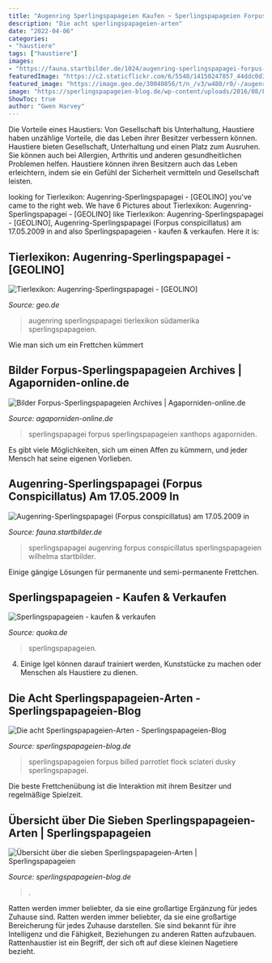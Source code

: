 ```yaml
---
title: "Augenring Sperlingspapageien Kaufen ~ Sperlingspapageien Forpus Billed Parrotlet Flock Sclateri Dusky Sperlingspapagei"
description: "Die acht sperlingspapageien-arten"
date: "2022-04-06"
categories:
- "haustiere"
tags: ["haustiere"]
images:
- "https://fauna.startbilder.de/1024/augenring-sperlingspapagei-forpus-conspicillatus-am-17052009-62775.jpg"
featuredImage: "https://c2.staticflickr.com/6/5548/14150247857_44ddc0d383_b.jpg"
featured_image: "https://image.geo.de/30040856/t/n_/v3/w480/r0/-/augenring-sperlingspapageien-gross-jpg--16250-.jpg"
image: "https://sperlingspapageien-blog.de/wp-content/uploads/2016/08/Forpus_sclateri_-_Dusky-billed_Parrotlet_flock.jpg"
ShowToc: true
author: "Gwen Harvey"
---
```



Die Vorteile eines Haustiers: Von Gesellschaft bis Unterhaltung, Haustiere haben unzählige Vorteile, die das Leben ihrer Besitzer verbessern können.
Haustiere bieten Gesellschaft, Unterhaltung und einen Platz zum Ausruhen. Sie können auch bei Allergien, Arthritis und anderen gesundheitlichen Problemen helfen. Haustiere können ihren Besitzern auch das Leben erleichtern, indem sie ein Gefühl der Sicherheit vermitteln und Gesellschaft leisten.

	

		
looking for Tierlexikon: Augenring-Sperlingspapagei - [GEOLINO] you've came to the right web. We have 6 Pictures about Tierlexikon: Augenring-Sperlingspapagei - [GEOLINO] like Tierlexikon: Augenring-Sperlingspapagei - [GEOLINO], Augenring-Sperlingspapagei (Forpus conspicillatus) am 17.05.2009 in and also Sperlingspapageien - kaufen &amp; verkaufen. Here it is:
		
    
## Tierlexikon: Augenring-Sperlingspapagei - [GEOLINO]

<img loading=lazy src="https://image.geo.de/30040856/t/n_/v3/w480/r0/-/augenring-sperlingspapageien-gross-jpg--16250-.jpg" onerror="this.onerror=null;this.src='https://tse1.mm.bing.net/th?id=OIP.Gz71oNgabl5vzcKKvlMz0wHaE7&amp;pid=15.1';" alt="Tierlexikon: Augenring-Sperlingspapagei - [GEOLINO]">

_Source: geo.de_

>augenring sperlingspapagei tierlexikon südamerika sperlingspapageien. 

	

Wie man sich um ein Frettchen kümmert

    
## Bilder Forpus-Sperlingspapageien Archives | Agaporniden-online.de

<img loading=lazy src="https://c2.staticflickr.com/6/5548/14150247857_44ddc0d383_b.jpg" onerror="this.onerror=null;this.src='https://tse4.mm.bing.net/th?id=OIP.L74daEk541UZxtvwN18eyAHaFj&amp;pid=15.1';" alt="Bilder Forpus-Sperlingspapageien Archives | Agaporniden-online.de">

_Source: agaporniden-online.de_

>sperlingspapagei forpus sperlingspapageien xanthops agaporniden. 

	

Es gibt viele Möglichkeiten, sich um einen Affen zu kümmern, und jeder Mensch hat seine eigenen Vorlieben.

    
## Augenring-Sperlingspapagei (Forpus Conspicillatus) Am 17.05.2009 In

<img loading=lazy src="https://fauna.startbilder.de/1024/augenring-sperlingspapagei-forpus-conspicillatus-am-17052009-62775.jpg" onerror="this.onerror=null;this.src='https://tse1.mm.bing.net/th?id=OIP.3tuWoV4Vr-XHQ-7Xy7Pv0QHaFi&amp;pid=15.1';" alt="Augenring-Sperlingspapagei (Forpus conspicillatus) am 17.05.2009 in">

_Source: fauna.startbilder.de_

>sperlingspapagei augenring forpus conspicillatus sperlingspapageien wilhelma startbilder. 

	

Einige gängige Lösungen für permanente und semi-permanente Frettchen.

    
## Sperlingspapageien - Kaufen &amp; Verkaufen

<img loading=lazy src="https://pic0.qimage.de/14/01/62/s246620114.jpg" onerror="this.onerror=null;this.src='https://tse4.mm.bing.net/th?id=OIP.FavWYJTkLaCQJCwLOudzagAAAA&amp;pid=15.1';" alt="Sperlingspapageien - kaufen &amp; verkaufen">

_Source: quoka.de_

>sperlingspapageien. 

	

4. Einige Igel können darauf trainiert werden, Kunststücke zu machen oder Menschen als Haustiere zu dienen.

    
## Die Acht Sperlingspapageien-Arten - Sperlingspapageien-Blog

<img loading=lazy src="https://sperlingspapageien-blog.de/wp-content/uploads/2016/08/Forpus_sclateri_-_Dusky-billed_Parrotlet_flock.jpg" onerror="this.onerror=null;this.src='https://tse4.mm.bing.net/th?id=OIP.WAm0dGC_G9LAxz0EoSDtsgHaFu&amp;pid=15.1';" alt="Die acht Sperlingspapageien-Arten - Sperlingspapageien-Blog">

_Source: sperlingspapageien-blog.de_

>sperlingspapageien forpus billed parrotlet flock sclateri dusky sperlingspapagei. 

	

Die beste Frettchenübung ist die Interaktion mit ihrem Besitzer und regelmäßige Spielzeit.

    
## Übersicht über Die Sieben Sperlingspapageien-Arten | Sperlingspapageien

<img loading=lazy src="https://i2.wp.com/sperlingspapageien-blog.de/wp-content/uploads/2016/08/Forpus_sclateri_-_Dusky-billed_Parrotlet_flock.jpg?resize=350%2C271&amp;ssl=1" onerror="this.onerror=null;this.src='https://tse4.mm.bing.net/th?id=OIP.j5pgSQkcBJwe1Gy46YDXKQAAAA&amp;pid=15.1';" alt="Übersicht über die sieben Sperlingspapageien-Arten | Sperlingspapageien">

_Source: sperlingspapageien-blog.de_

>. 

	

Ratten werden immer beliebter, da sie eine großartige Ergänzung für jedes Zuhause sind.
Ratten werden immer beliebter, da sie eine großartige Bereicherung für jedes Zuhause darstellen. Sie sind bekannt für ihre Intelligenz und die Fähigkeit, Beziehungen zu anderen Ratten aufzubauen. Rattenhaustier ist ein Begriff, der sich oft auf diese kleinen Nagetiere bezieht.

